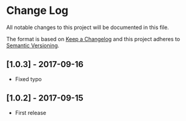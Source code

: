 # Change Log
All notable changes to this project will be documented in this file.

The format is based on [Keep a Changelog](http://keepachangelog.com/)
and this project adheres to [Semantic Versioning](http://semver.org/).

## [1.0.3] - 2017-09-16
- Fixed typo

## [1.0.2] - 2017-09-15
- First release
